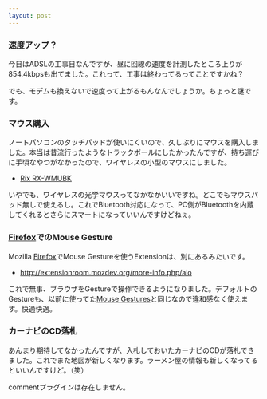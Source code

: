 ```yaml
---
layout: post
---
```

<h3>速度アップ？</h3>
<p>今日はADSLの工事日なんですが、昼に回線の速度を計測したところ上りが854.4kbpsも出てました。これって、工事は終わってるってことですかね？</p>
<p>でも、モデムも換えないで速度って上がるもんなんでしょうか。ちょっと謎です。</p>
<h3>マウス購入</h3>
<p>ノートパソコンのタッチパッドが使いにくいので、久しぶりにマウスを購入しました。本当は昔流行ったようなトラックボールにしたかったんですが、持ち運びに手頃なやつがなかったので、ワイヤレスの小型のマウスにしました。</p>
<ul>
<li><a href="/?page=Rix+RX%2DWMUBK" class="wikipage">Rix RX-WMUBK</a></li>
</ul>
<p>いやでも、ワイヤレスの光学マウスってなかなかいいですね。どこでもマウスパッド無しで使えるし。これでBluetooth対応になって、PC側がBluetoothを内蔵してくれるとさらにスマートになっていいんですけどねぇ。</p>
<h3><a href="http://www.mozilla-japan.org/products/firefox/">Firefox</a>でのMouse Gesture</h3>
<p>Mozilla <a href="http://www.mozilla-japan.org/products/firefox/">Firefox</a>でMouse Gestureを使うExtensionは、別にあるみたいです。</p>
<ul>
<li><a href="http://extensionroom.mozdev.org/more-info.php/aio">http://extensionroom.mozdev.org/more-info.php/aio</a></li>
</ul>
<p>これで無事、ブラウザをGestureで操作できるようになりました。デフォルトのGestureも、以前に使ってた<a href="http://optimoz.mozdev.org/gestures/index.html">Mouse Gestures</a>と同じなので違和感なく使えます。快適快適。</p>
<h3>カーナビのCD落札</h3>
<p>あんまり期待してなかったんですが、入札しておいたカーナビのCDが落札できました。これでまた地図が新しくなります。ラーメン屋の情報も新しくなってるといいんですけど。（笑）</p>
<p><span class="error">commentプラグインは存在しません。</span> </p>
